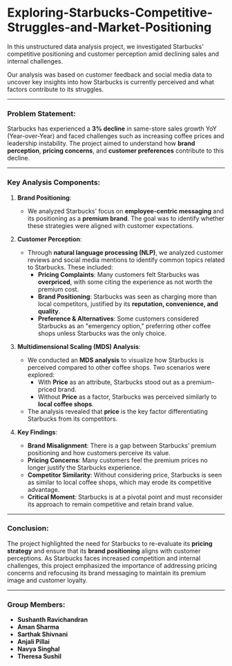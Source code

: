 # Exploring-Starbucks-Competitive-Struggles-and-Market-Positioning
In this unstructured data analysis project, we investigated Starbucks' competitive positioning and customer perception amid declining sales and internal challenges.

Our analysis was based on customer feedback and social media data to uncover key insights into how Starbucks is currently perceived and what factors contribute to its struggles.

---

### Problem Statement:
Starbucks has experienced a **3% decline** in same-store sales growth YoY (Year-over-Year) and faced challenges such as increasing coffee prices and leadership instability. The project aimed to understand how **brand perception**, **pricing concerns**, and **customer preferences** contribute to this decline.

---

### Key Analysis Components:

1. **Brand Positioning**:
   - We analyzed Starbucks' focus on **employee-centric messaging** and its positioning as a **premium brand**. The goal was to identify whether these strategies were aligned with customer expectations.

2. **Customer Perception**:
   - Through **natural language processing (NLP)**, we analyzed customer reviews and social media mentions to identify common topics related to Starbucks. These included:
     - **Pricing Complaints**: Many customers felt Starbucks was **overpriced**, with some citing the experience as not worth the premium cost.
     - **Brand Positioning**: Starbucks was seen as charging more than local competitors, justified by its **reputation, convenience, and quality**.
     - **Preference & Alternatives**: Some customers considered Starbucks as an "emergency option," preferring other coffee shops unless Starbucks was the only choice.

3. **Multidimensional Scaling (MDS) Analysis**:
   - We conducted an **MDS analysis** to visualize how Starbucks is perceived compared to other coffee shops. Two scenarios were explored:
     - With **Price** as an attribute, Starbucks stood out as a premium-priced brand.
     - Without **Price** as a factor, Starbucks was perceived similarly to **local coffee shops**.
   - The analysis revealed that **price** is the key factor differentiating Starbucks from its competitors.

4. **Key Findings**:
   - **Brand Misalignment**: There is a gap between Starbucks’ premium positioning and how customers perceive its value.
   - **Pricing Concerns**: Many customers feel the premium prices no longer justify the Starbucks experience.
   - **Competitor Similarity**: Without considering price, Starbucks is seen as similar to local coffee shops, which may erode its competitive advantage.
   - **Critical Moment**: Starbucks is at a pivotal point and must reconsider its approach to remain competitive and retain brand value.

---

### Conclusion:
The project highlighted the need for Starbucks to re-evaluate its **pricing strategy** and ensure that its **brand positioning** aligns with customer perceptions. As Starbucks faces increased competition and internal challenges, this project emphasized the importance of addressing pricing concerns and refocusing its brand messaging to maintain its premium image and customer loyalty.

---

### Group Members:
- **Sushanth Ravichandran**
- **Aman Sharma**
- **Sarthak Shivnani**
- **Anjali Pillai**
- **Navya Singhal**
- **Theresa Sushil**

